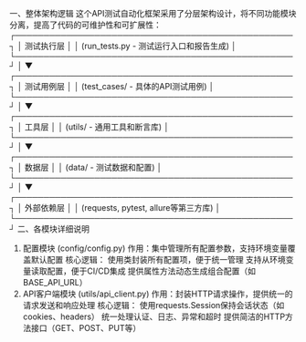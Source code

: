 一、整体架构逻辑
这个API测试自动化框架采用了分层架构设计，将不同功能模块分离，提高了代码的可维护性和可扩展性：
┌─────────────────────────────────────────────────┐
│                  测试执行层                      │
│  (run_tests.py - 测试运行入口和报告生成)         │
└─────────────────────────────────────────────────┘
             │
             ▼
┌─────────────────────────────────────────────────┐
│                  测试用例层                      │
│  (test_cases/ - 具体的API测试用例)              │
└─────────────────────────────────────────────────┘
             │
             ▼
┌─────────────────────────────────────────────────┐
│                  工具层                         │
│  (utils/ - 通用工具和断言库)                    │
└─────────────────────────────────────────────────┘
             │
             ▼
┌─────────────────────────────────────────────────┐
│                  数据层                         │
│  (data/ - 测试数据和配置)                       │
└─────────────────────────────────────────────────┘
             │
             ▼
┌─────────────────────────────────────────────────┐
│                  外部依赖层                     │
│  (requests, pytest, allure等第三方库)           │
└─────────────────────────────────────────────────┘
二、各模块详细说明
1. 配置模块 (config/config.py)
作用：集中管理所有配置参数，支持环境变量覆盖默认配置
核心逻辑：
使用类封装所有配置项，便于统一管理
支持从环境变量读取配置，便于CI/CD集成
提供属性方法动态生成组合配置（如BASE_API_URL）
2. API客户端模块 (utils/api_client.py)
作用：封装HTTP请求操作，提供统一的请求发送和响应处理
核心逻辑：
使用requests.Session保持会话状态（如cookies、headers）
统一处理认证、日志、异常和超时
提供简洁的HTTP方法接口（GET、POST、PUT等）